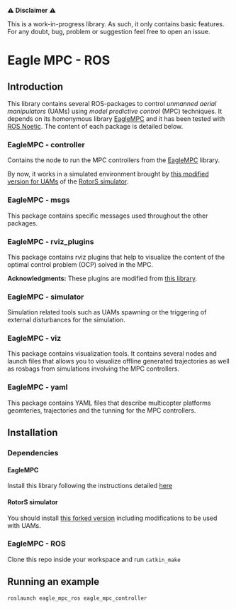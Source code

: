 :warning: **Disclaimer** :warning:

This is a work-in-progress library. As such, it only contains basic features. For any doubt, bug, problem or suggestion feel free to open an issue. 

# Eagle MPC - ROS
## Introduction
This library contains several ROS-packages to control *unmanned aerial manipulators* (UAMs) using *model predictive control* (MPC) techniques.
It depends on its homonymous library [EagleMPC](https://github.com/PepMS/eagle-mpc) and it has been tested with [ROS Noetic](http://wiki.ros.org/noetic/Installation/Ubuntu).
The content of each package is detailed below.

### EagleMPC - controller
Contains the node to run the MPC controllers from the [EagleMPC](https://github.com/PepMS/eagle-mpc) library.

By now, it works in a simulated environment brought by [this modified version for UAMs](https://github.com/PepMS/rotors_simulator) of the [RotorS simulator](https://github.com/ethz-asl/rotors_simulator).

### EagleMPC - msgs
This package contains specific messages used throughout the other packages.

### EagleMPC - rviz_plugins
This package contains rviz plugins that help to visualize the content of the optimal control problem (OCP) solved in the MPC.

**Acknowledgments:** These plugins are modified from [this library](https://github.com/loco-3d/whole_body_state_rviz_plugin).

### EagleMPC - simulator
Simulation related tools such as UAMs spawning or the triggering of external disturbances for the simulation.

### EagleMPC - viz
This package contains visualization tools. It contains several nodes and launch files that allows you to visualize offline generated trajectories as well as rosbags from simulations involving the MPC controllers.

### EagleMPC - yaml
This package contains YAML files that describe multicopter platforms geomteries, trajectories and the tunning for the MPC controllers.

## Installation
### Dependencies

#### EagleMPC
Install this library following the instructions detailed [here](https://github.com/PepMS/eagle-mpc)

#### RotorS simulator
You should install [this forked version](https://github.com/PepMS/rotors_simulator.git) including modifications to be used with UAMs.

### EagleMPC - ROS
Clone this repo inside your workspace and run `catkin_make`

## Running an example
```
roslaunch eagle_mpc_ros eagle_mpc_controller
```


